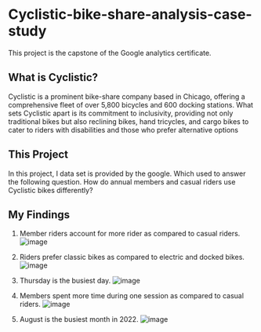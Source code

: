 # Cyclistic-bike-share-analysis-case-study
This project is the capstone of the Google analytics certificate.

## What is Cyclistic?
Cyclistic is a prominent bike-share company based in Chicago, offering a comprehensive fleet of over 5,800 bicycles and 600 docking stations. What sets Cyclistic apart is its commitment to inclusivity, providing not only traditional bikes but also reclining bikes, hand tricycles, and cargo bikes to cater to riders with disabilities and those who prefer alternative options

## This Project
In this project, I data set is provided by the google. Which used to answer the following question.
How do annual members and casual riders use Cyclistic bikes differently?

## My Findings
1) Member riders account for more rider as compared to casual riders.
![image](https://github.com/S-Tanwar/Cyclistic-bike-share-analysis-case-study/assets/95356553/6aa1cae0-4469-459b-83e4-fe735accfce9)

2) Riders prefer classic bikes as compared to electric and docked bikes.
![image](https://github.com/S-Tanwar/Cyclistic-bike-share-analysis-case-study/assets/95356553/a3946022-1a86-43b1-bfd7-fb66aafc8925)

3) Thursday is the busiest day.
![image](https://github.com/S-Tanwar/Cyclistic-bike-share-analysis-case-study/assets/95356553/8768ad4b-ad39-4ca0-a861-83238069afd1)

4) Members spent more time during one session as compared to casual riders.
![image](https://github.com/S-Tanwar/Cyclistic-bike-share-analysis-case-study/assets/95356553/d236265f-b6ac-4989-abaf-3d969d34f25b)

5) August is the busiest month in 2022.
![image](https://github.com/S-Tanwar/Cyclistic-bike-share-analysis-case-study/assets/95356553/5480a268-cb70-42c2-a349-3893bb4d9a40)
